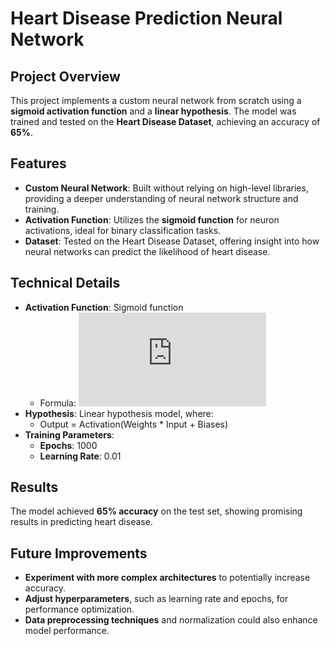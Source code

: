 # Heart Disease Prediction Neural Network

## Project Overview
This project implements a custom neural network from scratch using a **sigmoid activation function** and a **linear hypothesis**. The model was trained and tested on the **Heart Disease Dataset**, achieving an accuracy of **65%**.

## Features
- **Custom Neural Network**: Built without relying on high-level libraries, providing a deeper understanding of neural network structure and training.
- **Activation Function**: Utilizes the **sigmoid function** for neuron activations, ideal for binary classification tasks.
- **Dataset**: Tested on the Heart Disease Dataset, offering insight into how neural networks can predict the likelihood of heart disease.

## Technical Details
- **Activation Function**: Sigmoid function
  - Formula: ![sigmoid](https://latex.codecogs.com/svg.latex?%5Csigma%28x%29%3D%5Cfrac%7B1%7D%7B1&plus;e%5E%7B-x%7D%7D)
- **Hypothesis**: Linear hypothesis model, where:
  - Output = Activation(Weights * Input + Biases)
- **Training Parameters**:
  - **Epochs**: 1000
  - **Learning Rate**: 0.01

## Results
The model achieved **65% accuracy** on the test set, showing promising results in predicting heart disease.

## Future Improvements
- **Experiment with more complex architectures** to potentially increase accuracy.
- **Adjust hyperparameters**, such as learning rate and epochs, for performance optimization.
- **Data preprocessing techniques** and normalization could also enhance model performance.
